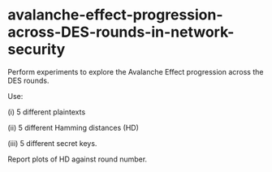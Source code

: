 # avalanche-effect-progression-across-DES-rounds-in-network-security

Perform experiments to explore the Avalanche Effect progression across the DES rounds. 

Use: 

(i) 5 different plaintexts 

(ii) 5 different Hamming distances (HD) 

(iii) 5 different secret keys. 

Report plots of HD against round number.
